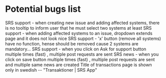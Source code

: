 # Potential bugs list

SRS support - when creating new issue and adding affected systems, there is no tooltip to inform user that he must select two systems at least
SRS support - when adding affected systems to an issue, dropdown extends page and it does not look nice
SRS support - 'x' button (remove all systems) have no function, hense should be removed cause 2 systems are mandatory...
SRS support - when you click on Ask for support button multiple times (fast) , multiple post requests are sent 
SRS news - when you click on save button multiple times (fast) , multiple post requests are sent and multiple same news are created 
Title of transactions page is shown only in swedish -- "Transaktioner | SRS App" 
